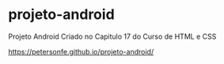 # projeto-android
Projeto Android Criado no Capitulo 17 do Curso de HTML e CSS

<a target="_blank">https://petersonfe.github.io/projeto-android/</a>
